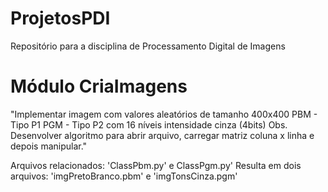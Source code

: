 # ProjetosPDI
Repositório para a disciplina de Processamento Digital de Imagens

# Módulo CriaImagens
"Implementar imagem com valores aleatórios de tamanho 400x400
PBM - Tipo P1
PGM - Tipo P2 com 16 níveis intensidade cinza (4bits)
Obs. Desenvolver algoritmo para abrir arquivo, carregar matriz coluna x linha e depois manipular."

Arquivos relacionados: 'ClassPbm.py' e ClassPgm.py' 
Resulta em dois arquivos: 'imgPretoBranco.pbm' e 'imgTonsCinza.pgm'
